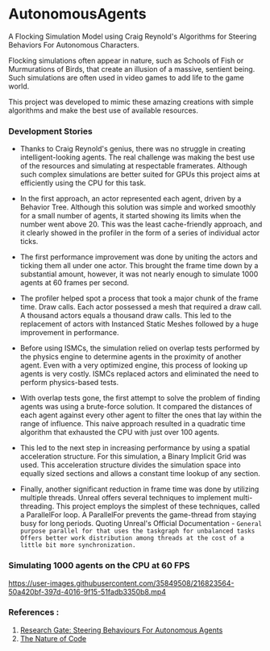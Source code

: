 # AutonomousAgents
A Flocking Simulation Model using Craig Reynold's Algorithms for Steering Behaviors For Autonomous Characters.

Flocking simulations often appear in nature, such as Schools of Fish or Murmurations of Birds, that create an illusion of a massive, sentient being.
Such simulations are often used in video games to add life to the game world.

This project was developed to mimic these amazing creations with simple algorithms and make the best use of available resources.

### Development Stories

* Thanks to Craig Reynold's genius, there was no struggle in creating intelligent-looking agents.
The real challenge was making the best use of the resources and simulating at respectable framerates.
Although such complex simulations are better suited for GPUs this project aims at efficiently using the CPU for this task.

* In the first approach, an actor represented each agent, driven by a Behavior Tree.
Although this solution was simple and worked smoothly for a small number of agents, it started showing its limits when the number went above 20.
This was the least cache-friendly approach, and it clearly showed in the profiler in the form of a series of individual actor ticks.

* The first performance improvement was done by uniting the actors and ticking them all under one actor.
This brought the frame time down by a substantial amount, however, it was not nearly enough to simulate 1000 agents at 60 frames per second.

* The profiler helped spot a process that took a major chunk of the frame time. Draw calls.
Each actor possessed a mesh that required a draw call. A thousand actors equals a thousand draw calls.
This led to the replacement of actors with Instanced Static Meshes followed by a huge improvement in performance.

* Before using ISMCs, the simulation relied on overlap tests performed by the physics engine to determine agents in the proximity of another agent.
Even with a very optimized engine, this process of looking up agents is very costly.
ISMCs replaced actors and eliminated the need to perform physics-based tests.

* With overlap tests gone, the first attempt to solve the problem of finding agents was using a brute-force solution.
It compared the distances of each agent against every other agent to filter the ones that lay within the range of influence.
This naive approach resulted in a quadratic time algorithm that exhausted the CPU with just over 100 agents.

* This led to the next step in increasing performance by using a spatial acceleration structure.
For this simulation, a Binary Implicit Grid was used. This acceleration structure divides the simulation space
into equally sized sections and allows a constant time lookup of any section.

* Finally, another significant reduction in frame time was done by utilizing multiple threads.
Unreal offers several techniques to implement multi-threading. This project employs the simplest of these techniques, called a ParallelFor loop.
A ParallelFor prevents the game-thread from staying busy for long periods.
Quoting Unreal's Official Documentation -
`General purpose parallel for that uses the taskgraph for unbalanced tasks Offers better work distribution among threads at the cost of a little bit more synchronization.`
  

### Simulating 1000 agents on the CPU at 60 FPS
https://user-images.githubusercontent.com/35849508/216823564-50a420bf-397d-4016-9f15-51fadb3350b8.mp4

### References :
1. [Research Gate: Steering Behaviours For Autonomous Agents](https://www.researchgate.net/publication/2495826_Steering_Behaviors_For_Autonomous_Characters)
2. [The Nature of Code](https://natureofcode.com/)
